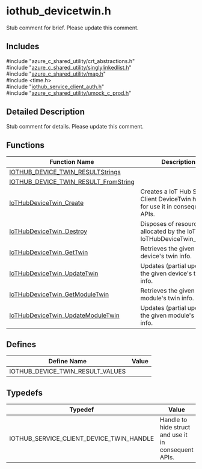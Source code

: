 # iothub_devicetwin.h 

Stub comment for brief. Please update this comment.

## Includes

\#include "azure_c_shared_utility/crt_abstractions.h"  
\#include "[azure_c_shared_utility/singlylinkedlist.h](iot-c-ref-singlylinkedlist-h.md)"  
\#include "[azure_c_shared_utility/map.h](iot-c-ref-map-h.md)"  
\#include <time.h>  
\#include "[iothub_service_client_auth.h](iot-c-ref-iothub-service-client-auth-h.md)"  
\#include "[azure_c_shared_utility/umock_c_prod.h](iot-c-ref-umock-c-prod-h.md)"  

## Detailed Description

Stub comment for details. Please update this comment.

## Functions

Function Name                  | Description                                
--------------------------------|---------------------------------------------
[IOTHUB_DEVICE_TWIN_RESULTStrings](./iot-c-ref-iothub-devicetwin-h/iothub-device-twin-resultstrings.md)            | 
[IOTHUB_DEVICE_TWIN_RESULT_FromString](./iot-c-ref-iothub-devicetwin-h/iothub-device-twin-result-fromstring.md)            | 
[IoTHubDeviceTwin_Create](./iot-c-ref-iothub-devicetwin-h/iothubdevicetwin-create.md)            | Creates a IoT Hub Service Client DeviceTwin handle for use it in consequent APIs.
[IoTHubDeviceTwin_Destroy](./iot-c-ref-iothub-devicetwin-h/iothubdevicetwin-destroy.md)            | Disposes of resources allocated by the IoT Hub IoTHubDeviceTwin_Create.
[IoTHubDeviceTwin_GetTwin](./iot-c-ref-iothub-devicetwin-h/iothubdevicetwin-gettwin.md)            | Retrieves the given device's twin info.
[IoTHubDeviceTwin_UpdateTwin](./iot-c-ref-iothub-devicetwin-h/iothubdevicetwin-updatetwin.md)            | Updates (partial update) the given device's twin info.
[IoTHubDeviceTwin_GetModuleTwin](./iot-c-ref-iothub-devicetwin-h/iothubdevicetwin-getmoduletwin.md)            | Retrieves the given module's twin info.
[IoTHubDeviceTwin_UpdateModuleTwin](./iot-c-ref-iothub-devicetwin-h/iothubdevicetwin-updatemoduletwin.md)            | Updates (partial update) the given module's twin info.

## Defines

Define Name                    | Value                                
--------------------------------|---------------------------------------------
IOTHUB_DEVICE_TWIN_RESULT_VALUES            | 

## Typedefs

Typedef                        | Value                                
--------------------------------|---------------------------------------------
IOTHUB_SERVICE_CLIENT_DEVICE_TWIN_HANDLE            | Handle to hide struct and use it in consequent APIs.

